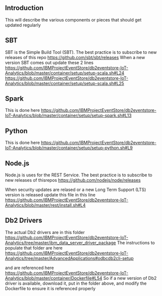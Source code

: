 ## Introduction
This will describe the various components or pieces that should get updated regularly

## SBT
SBT is the Simple Build Tool (SBT).  The best practice is to subscribe to new releases of this repo
https://github.com/sbt/sbt/releases
When a new version SBT comes out update these 2 lines
https://github.com/IBMProjectEventStore/db2eventstore-IoT-Analytics/blob/master/container/setup/setup-scala.sh#L24
https://github.com/IBMProjectEventStore/db2eventstore-IoT-Analytics/blob/master/container/setup/setup-scala.sh#L25


## Spark
This is done here
https://github.com/IBMProjectEventStore/db2eventstore-IoT-Analytics/blob/master/container/setup/setup-spark.sh#L13

## Python
This is done here
https://github.com/IBMProjectEventStore/db2eventstore-IoT-Analytics/blob/master/container/setup/setup-python.sh#L9

## Node.js
Node.js is uses for the REST Service.  The best practice is to subscribe to new releases of thisrepos
https://github.com/nodejs/node/releases

When security updates are relased or a new Long Term Support (LTS) version is released update this file in this line
https://github.com/IBMProjectEventStore/db2eventstore-IoT-Analytics/blob/master/rest/install.sh#L4

## Db2 Drivers
The actual Db2 drivers are in this folder <br>
https://github.com/IBMProjectEventStore/db2eventstore-IoT-Analytics/tree/master/ibm_data_server_driver_package
The instructions to populate that folder are here <br>
https://github.com/IBMProjectEventStore/db2eventstore-IoT-Analytics/tree/master/AdvancedApplications#odbcdb2cli-setup

and are referenced here
https://github.com/IBMProjectEventStore/db2eventstore-IoT-Analytics/blob/master/container/Dockerfile#L54
So if a new version of Db2 driver is available, download it, put in the folder above, and modify the Dockerfile to ensure it is referenced properly
